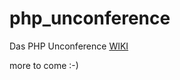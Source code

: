 php_unconference
================

Das PHP Unconference [WIKI](https://github.com/bootev/php_unconference/wiki)

more to come :-)
